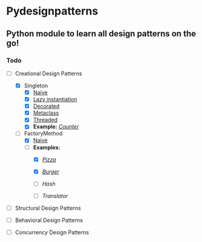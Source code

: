 
Pydesignpatterns
================

## Python module to learn all design patterns on the go!  

### Todo

- [ ] Creational Design Patterns  
  - [x] Singleton
    - [x] [Naive]()
    - [x] [Lazy instantiation](https://github.com/avidLearnerInProgress/design-patterns/blob/master/pydesignpatterns/creational/singleton_lazy_instantiation.py)
    - [x] [Decorated](https://github.com/avidLearnerInProgress/design-patterns/blob/master/pydesignpatterns/creational/singleton_decorator.py)
    - [x] [Metaclass](https://github.com/avidLearnerInProgress/design-patterns/blob/master/pydesignpatterns/creational/singleton_metaclass.py)
    - [x] [Threaded](https://github.com/avidLearnerInProgress/design-patterns/blob/master/pydesignpatterns/creational/singleton_thread.py)
    - [x] **Example:** *[Counter](https://github.com/avidLearnerInProgress/design-patterns/blob/master/pydesignpatterns/creational/singleton_counter.py)*
  - [ ] FactoryMethod
    - [x] [Naive](https://github.com/avidLearnerInProgress/design-patterns/blob/master/pydesignpatterns/creational/factorymethod_naive.py)
    - [ ] **Examples:**
      - [x] *[Pizza](https://github.com/avidLearnerInProgress/design-patterns/blob/master/pydesignpatterns/creational/factorymethod_pizza.py)*
      - [x] *[Burger](https://github.com/avidLearnerInProgress/design-patterns/blob/master/pydesignpatterns/creational/factorymethod_burger.py)*
      - [ ] *Hash*
      - [ ] *Translator*

    
- [ ] Structural Design Patterns  
- [ ] Behavioral Design Patterns  
- [ ] Concurrency Design Patterns  


